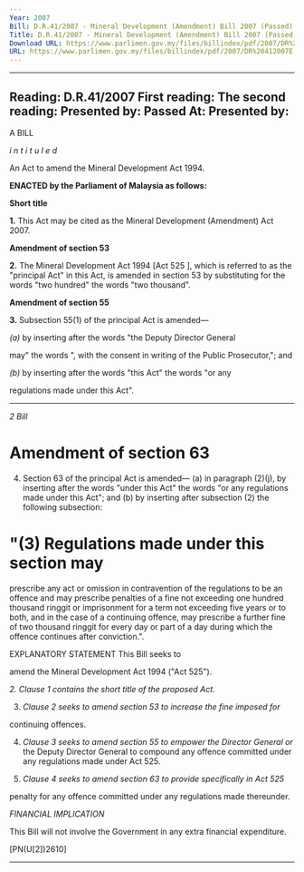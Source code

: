 ```yaml
---
Year: 2007
Bill: D.R.41/2007 - Mineral Development (Amendment) Bill 2007 (Passed)
Title: D.R.41/2007 - Mineral Development (Amendment) Bill 2007 (Passed)
Download URL: https://www.parlimen.gov.my/files/billindex/pdf/2007/DR%20412007E.pdf
URL: https://www.parlimen.gov.my/files/billindex/pdf/2007/DR%20412007E.pdf
---
```

---
Reading:
D.R.41/2007
First reading:
The second reading:
Presented by:
Passed At:
Presented by:
---

A BILL

_i n t i t u l e d_

An Act to amend the Mineral Development Act 1994.

**ENACTED by the Parliament of Malaysia as follows:**

**Short title**

**1.** This Act may be cited as the Mineral Development (Amendment)
Act 2007.

**Amendment of section 53**

**2.** The Mineral Development Act 1994 [Act 525 ], which is referred
to as the "principal Act" in this Act, is amended in section 53
by substituting for the words "two hundred" the words "two
thousand".

**Amendment of section 55**

**3.** Subsection 55(1) of the principal Act is amended—

_(a)_ by inserting after the words "the Deputy Director General

may" the words ", with the consent in writing of the
Public Prosecutor,"; and

_(b)_ by inserting after the words "this Act" the words "or any

regulations made under this Act".


-----

_2_ _Bill_

# Amendment of section 63
 4.  Section 63 of the principal Act is amended—
 (a) in paragraph (2)(j), by inserting after the words "under
 this Act" the words "or any regulations made under this Act"; and
 (b) by inserting after subsection (2) the following
 subsection:


# "(3) Regulations made under this section may
 prescribe any act or omission in contravention of the regulations to be an offence and may prescribe penalties of a fine not exceeding one hundred thousand ringgit or imprisonment for a term not exceeding five years or to both, and in the case of a continuing offence, may prescribe a further fine of two thousand ringgit for every day or part of a day during which the offence continues after conviction.".

EXPLANATORY STATEMENT This Bill seeks to

amend the Mineral Development Act 1994 ("Act 525").

_2._ _Clause 1 contains the short title of the proposed Act._

3. _Clause 2 seeks to amend section 53 to increase the fine imposed for_

continuing offences.

4. _Clause 3 seeks to amend section 55 to empower the Director General or_
the Deputy Director General to compound any offence committed under any
regulations made under Act 525.

5. _Clause 4 seeks to amend section 63 to provide specifically in Act 525_

penalty for any offence committed under any regulations made thereunder.

_FINANCIAL IMPLICATION_

This Bill  will  not involve the Government in any extra financial
expenditure.

[PN(U[2])2610]


-----

